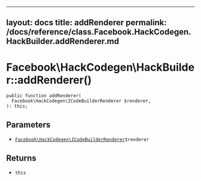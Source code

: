 
***

layout: docs
title: addRenderer
permalink: /docs/reference/class.Facebook.HackCodegen.HackBuilder.addRenderer.md
---







# Facebook\\HackCodegen\\HackBuilder::addRenderer()




``` Hack
public function addRenderer(
  Facebook\HackCodegen\ICodeBuilderRenderer $renderer,
): this;
```




## Parameters




* [` Facebook\HackCodegen\ICodeBuilderRenderer `](<interface.Facebook.HackCodegen.ICodeBuilderRenderer.md>)`` $renderer ``




## Returns




- ` this `